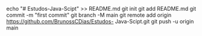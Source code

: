 echo "# Estudos-Java-Scipt" >> README.md 
git init 
git add README.md 
git commit -m "first commit" 
git branch -M main 
git remote add origin https://github.com/BrunossCDias/Estudos- Java-Scipt.git
 git push -u origin main

